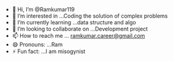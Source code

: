 - 👋 Hi, I’m @Ramkumar119
- 👀 I’m interested in ...Coding the solution of complex problems 
- 🌱 I’m currently learning ...data structure and algo
- 💞️ I’m looking to collaborate on ...Development project
- 📫 How to reach me ... ramkumar.career@gmail.com
- 😄 Pronouns: ...Ram
- ⚡ Fun fact: ...I am misogynist 

<!---
Ramkumar119/Ramkumar119 is a ✨ special ✨ repository because its `README.md` (this file) appears on your GitHub profile.
You can click the Preview link to take a look at your changes.
--->
